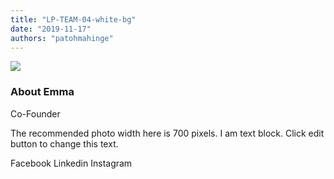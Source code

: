 ```yaml
---
title: "LP-TEAM-04-white-bg"
date: "2019-11-17"
authors: "patohmahinge"
---
```


![](images/placeholder-700x450.jpg)

### About Emma

Co-Founder

The recommended photo width here is 700 pixels. I am text block. Click edit button to change this text.

Facebook Linkedin Instagram
